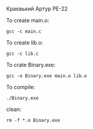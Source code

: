 Краєвький Артур РЕ-22


To create main.o:

	gcc -c main.c

To create lib.o:

	gcc -c lib.c
  
To crate Binary.exe:

	gcc -o Binary.exe main.o lib.o
	
To compile:

	./Binary.exe

clean: 

	rm -f *.o Binary.exe
